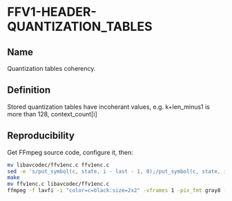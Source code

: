 # FFV1-HEADER-QUANTIZATION_TABLES

## Name

Quantization tables coherency.

## Definition

Stored quantization tables have incoherant values, e.g. k+len_minus1 is more than 128, context_count[i]

## Reproducibility

Get FFmpeg source code, configure it, then:

```sh
mv libavcodec/ffv1enc.c ffv1enc.c
sed -e 's/put_symbol(c, state, i - last - 1, 0);/put_symbol(c, state, i - last - 1, 0);/g' ffv1enc.c > libavcodec/ffv1enc.c
make
mv ffv1enc.c libavcodec/ffv1enc.c
ffmpeg -f lavfi -i "color=c=black:size=2x2" -vframes 1 -pix_fmt gray8 -write_crc32 0 -c:v ffv1 -level 3 -slices 1 FFV1-HEADER-QUANTIZATION_TABLES_v3.mkv
```
